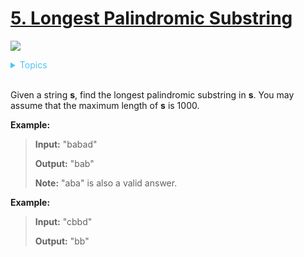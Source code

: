 # [5. Longest Palindromic Substring](https://leetcode.com/problems/longest-palindromic-substring/description/)

![](https://img.shields.io/badge/Difficulty-Medium-F8AF40.svg)

<details>
<summary style="color:#4FC3F7">Topics</summary>

* [`String`](https://leetcode.com/tag/string/)
* [`Dynamic Programming`](https://leetcode.com/tag/dynamic-programming/)

</details>
<br />


Given a string **s**, find the longest palindromic substring in **s**. You may assume that the maximum length of **s** is 1000.

**Example:**

> **Input:** "babad"
>
> **Output:** "bab"
>
> **Note:** "aba" is also a valid answer.

**Example:**

> **Input:** "cbbd"
>
> **Output:** "bb"